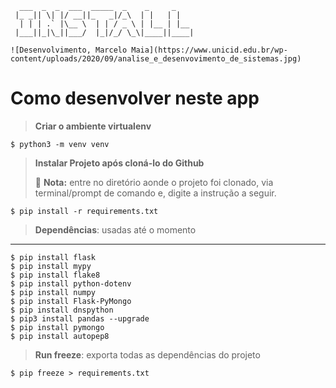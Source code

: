 ```
  ___  _  _  ___  _____  _    _     _    
 |_ _|| \| |/ __||_   _|/_\  | |   | |   
  | | | .` |\__ \  | | / _ \ | |__ | |__ 
 |___||_|\_||___/  |_|/_/ \_\|____||____|

![Desenvolvimento, Marcelo Maia](https://www.unicid.edu.br/wp-content/uploads/2020/09/analise_e_desenvovimento_de_sistemas.jpg)                                 
```
# Como desenvolver neste app

> __Criar o ambiente virtualenv__
```
$ python3 -m venv venv
```

> __Instalar Projeto após cloná-lo do Github__
> 
> 📝 **Nota:** entre no diretório aonde o projeto foi clonado, via terminal/prompt de comando e, digite a instrução a seguir.
> 
```
$ pip install -r requirements.txt
```

>  __Dependências__: usadas até o momento
-------------------------------
```
$ pip install flask
$ pip install mypy
$ pip install flake8
$ pip install python-dotenv
$ pip install numpy
$ pip install Flask-PyMongo
$ pip install dnspython
$ pip3 install pandas --upgrade
$ pip install pymongo
$ pip install autopep8
```

> __Run freeze__: exporta todas as dependências do projeto
```
$ pip freeze > requirements.txt
```
